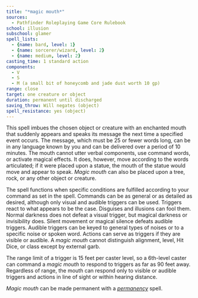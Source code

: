 ```yaml
---
title: "*magic mouth*"
sources:
  - Pathfinder Roleplaying Game Core Rulebook
school: illusion
subschool: glamer
spell_lists:
  - {name: bard, level: 1}
  - {name: sorcerer/wizard, level: 2}
  - {name: medium, level: 2}
casting_time: 1 standard action
components:
  - V
  - S
  - M (a small bit of honeycomb and jade dust worth 10 gp)
range: close
target: one creature or object
duration: permanent until discharged
saving_throw: Will negates (object)
spell_resistance: yes (object)
---
```


This spell imbues the chosen object or creature with an enchanted mouth that suddenly appears and speaks its message the next time a specified event occurs. The message, which must be 25 or fewer words long, can be in any language known by you and can be delivered over a period of 10 minutes. The mouth cannot utter verbal components, use command words, or activate magical effects. It does, however, move according to the words articulated; if it were placed upon a statue, the mouth of the statue would move and appear to speak. *Magic mouth* can also be placed upon a tree, rock, or any other object or creature.

The spell functions when specific conditions are fulfilled according to your command as set in the spell. Commands can be as general or as detailed as desired, although only visual and audible triggers can be used. Triggers react to what appears to be the case. Disguises and illusions can fool them. Normal darkness does not defeat a visual trigger, but magical darkness or invisibility does. Silent movement or magical silence defeats audible triggers. Audible triggers can be keyed to general types of noises or to a specific noise or spoken word. Actions can serve as triggers if they are visible or audible. A *magic mouth* cannot distinguish alignment, level, Hit Dice, or class except by external garb.

The range limit of a trigger is 15 feet per caster level, so a 6th-level caster can command a *magic mouth* to respond to triggers as far as 90 feet away. Regardless of range, the mouth can respond only to visible or audible triggers and actions in line of sight or within hearing distance.

*Magic mouth* can be made permanent with a [*permanency*](/spells/permanency/) spell.

